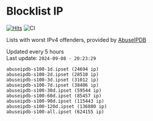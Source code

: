 # Blocklist IP

[![Hits](https://hits.seeyoufarm.com/api/count/incr/badge.svg?url=https%3A%2F%2Fgithub.com%2Fborestad%2Fblocklist-ip%2F&count_bg=%2379C83D&title_bg=%23555555&icon=&icon_color=%23E7E7E7&title=hits&edge_flat=false)](https://hits.seeyoufarm.com)  ![CI](https://img.shields.io/github/workflow/status/borestad/blocklist-ip/CI?style=flat-square)

Lists with worst IPv4 offenders, provided by [AbuseIPDB](https://www.abuseipdb.com/)

<!-- FOOTER-PLACEHOLDER -->
Updated every 5 hours<br>
Last update: `2024-09-08 - 20:23:29`
```
abuseipdb-s100-1d.ipset (24694 ip)
abuseipdb-s100-2d.ipset (28510 ip)
abuseipdb-s100-3d.ipset (31012 ip)
abuseipdb-s100-7d.ipset (38406 ip)
abuseipdb-s100-30d.ipset (59544 ip)
abuseipdb-s100-60d.ipset (85457 ip)
abuseipdb-s100-90d.ipset (115443 ip)
abuseipdb-s100-120d.ipset (136880 ip)
abuseipdb-s100-all.ipset (624155 ip)
```
